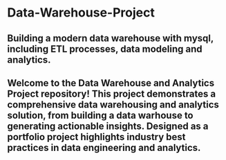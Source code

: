 # Data-Warehouse-Project
## Building a modern data warehouse with mysql, including ETL processes, data modeling and analytics.
Welcome to the **Data Warehouse and Analytics Project** repository!
This project demonstrates a comprehensive data warehousing and analytics solution, from building a data warhouse to generating actionable insights. Designed as a portfolio project highlights industry best practices in data engineering and analytics.
---
